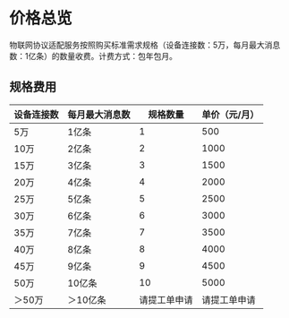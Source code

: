 # 价格总览

 物联网协议适配服务按照购买标准需求规格（设备连接数：5万，每月最大消息数：1亿条）的数量收费。计费方式：包年包月。
 
 ## 规格费用
 
| 设备连接数  | 每月最大消息数   | 规格数量       | 单价（元/月） |
| ---------- | -------------- | -------------- | ------------- |
| 5万        | 1亿条          | 1              |500           |
| 10万       | 2亿条          | 2              | 1000         |
| 15万       | 3亿条          | 3              | 1500         |
| 20万       | 4亿条          | 4              | 2000         |
| 25万       | 5亿条          | 5              | 2500         |
| 30万       | 6亿条          | 6              | 3000         |
| 35万       | 7亿条          | 7              | 3500         |
| 40万       | 8亿条          | 8              | 4000         |
| 45万       | 9亿条          | 9              | 4500         |
| 50万       | 10亿条         | 10             | 5000         |
| ＞50万     | ＞10亿条       | 请提工单申请    | 请提工单申请   |

